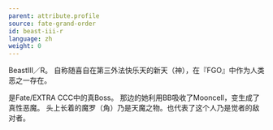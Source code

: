 ```yaml
---
parent: attribute.profile
source: fate-grand-order
id: beast-iii-r
language: zh
weight: 0
---
```


BeastⅢ／R。
自称随喜自在第三外法快乐天的新天（神），在『FGO』中作为人类恶之一存在。

是Fate/EXTRA CCC中的真Boss。
那边的她利用BB吸收了Mooncell，变生成了真性恶魔。
头上长着的魔罗（角）乃是天魔之物。也代表了这个人乃是觉者的敌对者。
